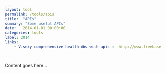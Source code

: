 ```yaml
---
layout: tool
permalink: /tools/apis
title:  "APIs"
summary: "Some useful APIs"
date:   2014-01-01 00:00:00
categories: tools
label: 2014
links:
    - V.sexy comprehensive health dbs with apis :  http://www.freebase.com/view/medicine

---
```


Content goes here...